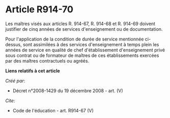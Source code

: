# Article R914-70

Les maîtres visés aux articles R. 914-67, R. 914-68 et R. 914-69 doivent justifier de cinq années de services d'enseignement
ou de documentation. 

Pour l'application de la condition de durée de service mentionnée ci-dessus, sont assimilées à des services d'enseignement à
temps plein les années de service en qualité de chef d'établissement d'enseignement privé sous contrat ou de formateur de
maîtres de ces établissements exercées par des maîtres contractuels ou agréés.

**Liens relatifs à cet article**

_Créé par_:

  - Décret n°2008-1429 du 19 décembre 2008 - art. (V)

_Cite_:

  - Code de l'éducation - art. R914-67 (V)

